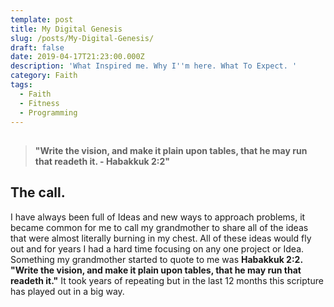```yaml
---
template: post
title: My Digital Genesis
slug: /posts/My-Digital-Genesis/
draft: false
date: 2019-04-17T21:23:00.000Z
description: 'What Inspired me. Why I''m here. What To Expect. '
category: Faith
tags:
  - Faith
  - Fitness
  - Programming
---
```

## 

> **"Write the vision, and make it plain upon tables, that he may run that readeth it. - Habakkuk 2:2"**

## The call. 

I have always been full of Ideas and new ways to approach problems, it became common for me to call my grandmother to share all of the ideas that were almost literally burning in my chest.  All of these ideas would fly out and for years I had a hard time focusing on any one project or Idea. Something my grandmother started to quote to me was  **Habakkuk 2:2. "Write the vision, and make it plain upon tables, that he may run that readeth it."** It took years of repeating but in the last 12 months this scripture has played out in a big way.
